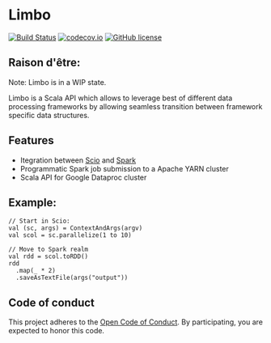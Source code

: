 Limbo
=====

[![Build Status](https://travis-ci.org/ravwojdyla/limbo.svg?branch=master)](https://travis-ci.org/ravwojdyla/limbo)
[![codecov.io](https://codecov.io/github/ravwojdyla/limbo/coverage.svg?branch=master)](https://codecov.io/github/ravwojdyla/limbo?branch=master)
[![GitHub license](https://img.shields.io/github/license/ravwojdyla/limbo.svg)](./LICENSE)

## Raison d'être:

Note: Limbo is in a WIP state.

Limbo is a Scala API which allows to leverage best of different data processing frameworks by
allowing seamless transition between framework specific data structures.

## Features

- Itegration between [Scio](https://github.com/spotify/scio) and [Spark](https://github.com/apache/spark)
- Programmatic Spark job submission to a Apache YARN cluster
- Scala API for Google Dataproc cluster

## Example:

```
// Start in Scio:
val (sc, args) = ContextAndArgs(argv)
val scol = sc.parallelize(1 to 10)

// Move to Spark realm
val rdd = scol.toRDD()
rdd
  .map(_ * 2)
  .saveAsTextFile(args("output"))
```

## Code of conduct

This project adheres to the [Open Code of Conduct](https://github.com/spotify/code-of-conduct/blob/master/code-of-conduct.md).
By participating, you are expected to honor this code.
